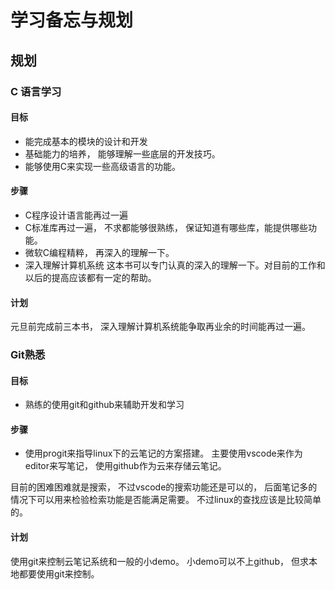 # 学习备忘与规划

## 规划
### C 语言学习

#### 目标
- 能完成基本的模块的设计和开发
- 基础能力的培养， 能够理解一些底层的开发技巧。
- 能够使用C来实现一些高级语言的功能。 

#### 步骤
- C程序设计语言能再过一遍
- C标准库再过一遍， 不求都能够很熟练， 保证知道有哪些库，能提供哪些功能。
- 微软C编程精粹， 再深入的理解一下。
- 深入理解计算机系统
这本书可以专门认真的深入的理解一下。对目前的工作和以后的提高应该都有一定的帮助。

#### 计划
元旦前完成前三本书， 深入理解计算机系统能争取再业余的时间能再过一遍。

### Git熟悉
#### 目标 
- 熟练的使用git和github来辅助开发和学习

#### 步骤
- 使用progit来指导linux下的云笔记的方案搭建。 主要使用vscode来作为editor来写笔记， 使用github作为云来存储云笔记。 

目前的困难困难就是搜索， 不过vscode的搜索功能还是可以的， 后面笔记多的情况下可以用来检验检索功能是否能满足需要。 不过linux的查找应该是比较简单的。
#### 计划
使用git来控制云笔记系统和一般的小demo。 小demo可以不上github， 但求本地都要使用git来控制。 
